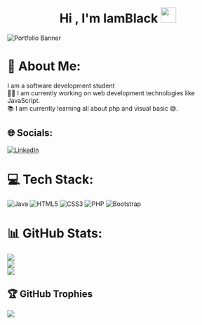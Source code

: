 <h1 align="center">Hi , I'm IamBlack <img src="https://media.giphy.com/media/hvRJCLFzcasrR4ia7z/giphy.gif" width="35"></h1>
<p align="center">

![Portfolio Banner](https://hebbkx1anhila5yf.public.blob.vercel-storage.com/IamBlack-iGIVct3Gof9ICEYFb5ub8QATGDU3yW.gif)


# 💫 About Me:
I am a software development student<br>👨‍💻 I am currently working on web development technologies like JavaScript.<br>📚 I am currently learning all about php and visual basic 😅.


## 🌐 Socials:
[![LinkedIn](https://img.shields.io/badge/LinkedIn-%230077B5.svg?logo=linkedin&logoColor=white)](https://linkedin.com/in/ruben-rivera-1238a8323) 

# 💻 Tech Stack:
![Java](https://img.shields.io/badge/java-%23ED8B00.svg?style=for-the-badge&logo=openjdk&logoColor=white) ![HTML5](https://img.shields.io/badge/html5-%23E34F26.svg?style=for-the-badge&logo=html5&logoColor=white) ![CSS3](https://img.shields.io/badge/css3-%231572B6.svg?style=for-the-badge&logo=css3&logoColor=white) ![PHP](https://img.shields.io/badge/php-%23777BB4.svg?style=for-the-badge&logo=php&logoColor=white) ![Bootstrap](https://img.shields.io/badge/bootstrap-%238511FA.svg?style=for-the-badge&logo=bootstrap&logoColor=white)
# 📊 GitHub Stats:
![](https://github-readme-stats.vercel.app/api?username=IamBlack0&theme=default&hide_border=false&include_all_commits=false&count_private=false)<br/>
![](https://github-readme-streak-stats.herokuapp.com/?user=IamBlack0&theme=default&hide_border=false)<br/>
![](https://github-readme-stats.vercel.app/api/top-langs/?username=IamBlack0&theme=default&hide_border=false&include_all_commits=false&count_private=false&layout=compact)

## 🏆 GitHub Trophies
![](https://github-profile-trophy.vercel.app/?username=IamBlack0&theme=default&no-frame=false&no-bg=false&margin-w=4)

<!-- Proudly created with GPRM ( https://gprm.itsvg.in ) -->
